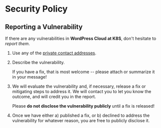# Security Policy

## Reporting a Vulnerability

If there are any vulnerabilities in **WordPress Cloud at K8S**, don't hesitate to _report them_.

1. Use any of the [private contact addresses](https://github.com/dmonakh/Wordpress-Tekton-atK8s-inAzure#support).
2. Describe the vulnerability.

   If you have a fix, that is most welcome -- please attach or summarize it in your message!

3. We will evaluate the vulnerability and, if necessary, release a fix or mitigating steps to address it. We will contact you to let you know the outcome, and will credit you in the report.

   Please **do not disclose the vulnerability publicly** until a fix is released!

4. Once we have either a) published a fix, or b) declined to address the vulnerability for whatever reason, you are free to publicly disclose it.